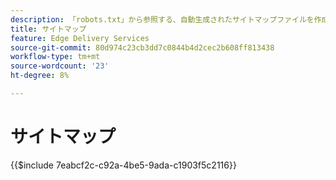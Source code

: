```yaml
---
description: 「robots.txt」から参照する、自動生成されたサイトマップファイルを作成します。 これは、SEO と新しいコンテンツの検出に役立ちます。
title: サイトマップ
feature: Edge Delivery Services
source-git-commit: 80d974c23cb3dd7c0844b4d2cec2b608ff813438
workflow-type: tm+mt
source-wordcount: '23'
ht-degree: 8%

---
```


# サイトマップ

{{$include 7eabcf2c-c92a-4be5-9ada-c1903f5c2116}}